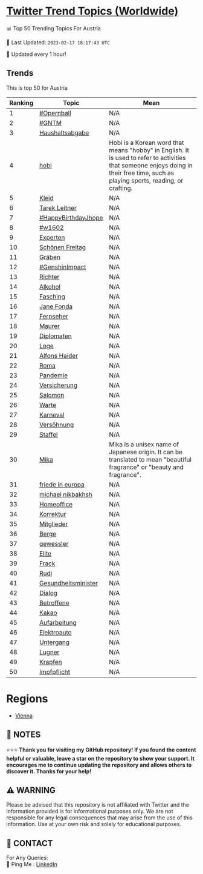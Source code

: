 [Twitter Trend Topics (Worldwide)](https://github.com/ErcinDedeoglu/Twitter-Trend-Topics)
==========


📊 Top 50 Trending Topics For Austria

📆 Last Updated: `2023-02-17 18:17:43 UTC`

🔧 Updated every 1 hour!


## Trends

This is top 50 for Austria

| Ranking | Topic | Mean |
| ------- | ------------ | ------------ |
| 1 | [#Opernball](http://twitter.com/search?q=%23Opernball) | N/A |
| 2 | [#GNTM](http://twitter.com/search?q=%23GNTM) | N/A |
| 3 | [Haushaltsabgabe](http://twitter.com/search?q=Haushaltsabgabe) | N/A |
| 4 | [hobi](http://twitter.com/search?q=hobi) | Hobi is a Korean word that means "hobby" in English. It is used to refer to activities that someone enjoys doing in their free time, such as playing sports, reading, or crafting. |
| 5 | [Kleid](http://twitter.com/search?q=Kleid) | N/A |
| 6 | [Tarek Leitner](http://twitter.com/search?q=Tarek+Leitner) | N/A |
| 7 | [#HappyBirthdayJhope](http://twitter.com/search?q=%23HappyBirthdayJhope) | N/A |
| 8 | [#w1602](http://twitter.com/search?q=%23w1602) | N/A |
| 9 | [Experten](http://twitter.com/search?q=Experten) | N/A |
| 10 | [Schönen Freitag](http://twitter.com/search?q=Sch%c3%b6nen+Freitag) | N/A |
| 11 | [Gräben](http://twitter.com/search?q=Gr%c3%a4ben) | N/A |
| 12 | [#GenshinImpact](http://twitter.com/search?q=%23GenshinImpact) | N/A |
| 13 | [Richter](http://twitter.com/search?q=Richter) | N/A |
| 14 | [Alkohol](http://twitter.com/search?q=Alkohol) | N/A |
| 15 | [Fasching](http://twitter.com/search?q=Fasching) | N/A |
| 16 | [Jane Fonda](http://twitter.com/search?q=Jane+Fonda) | N/A |
| 17 | [Fernseher](http://twitter.com/search?q=Fernseher) | N/A |
| 18 | [Maurer](http://twitter.com/search?q=Maurer) | N/A |
| 19 | [Diplomaten](http://twitter.com/search?q=Diplomaten) | N/A |
| 20 | [Loge](http://twitter.com/search?q=Loge) | N/A |
| 21 | [Alfons Haider](http://twitter.com/search?q=Alfons+Haider) | N/A |
| 22 | [Roma](http://twitter.com/search?q=Roma) | N/A |
| 23 | [Pandemie](http://twitter.com/search?q=Pandemie) | N/A |
| 24 | [Versicherung](http://twitter.com/search?q=Versicherung) | N/A |
| 25 | [Salomon](http://twitter.com/search?q=Salomon) | N/A |
| 26 | [Warte](http://twitter.com/search?q=Warte) | N/A |
| 27 | [Karneval](http://twitter.com/search?q=Karneval) | N/A |
| 28 | [Versöhnung](http://twitter.com/search?q=Vers%c3%b6hnung) | N/A |
| 29 | [Staffel](http://twitter.com/search?q=Staffel) | N/A |
| 30 | [Mika](http://twitter.com/search?q=Mika) | Mika is a unisex name of Japanese origin. It can be translated to mean "beautiful fragrance" or "beauty and fragrance". |
| 31 | [friede in europa](http://twitter.com/search?q=friede+in+europa) | N/A |
| 32 | [michael nikbakhsh](http://twitter.com/search?q=michael+nikbakhsh) | N/A |
| 33 | [Homeoffice](http://twitter.com/search?q=Homeoffice) | N/A |
| 34 | [Korrektur](http://twitter.com/search?q=Korrektur) | N/A |
| 35 | [Mitglieder](http://twitter.com/search?q=Mitglieder) | N/A |
| 36 | [Berge](http://twitter.com/search?q=Berge) | N/A |
| 37 | [gewessler](http://twitter.com/search?q=gewessler) | N/A |
| 38 | [Elite](http://twitter.com/search?q=Elite) | N/A |
| 39 | [Frack](http://twitter.com/search?q=Frack) | N/A |
| 40 | [Rudi](http://twitter.com/search?q=Rudi) | N/A |
| 41 | [Gesundheitsminister](http://twitter.com/search?q=Gesundheitsminister) | N/A |
| 42 | [Dialog](http://twitter.com/search?q=Dialog) | N/A |
| 43 | [Betroffene](http://twitter.com/search?q=Betroffene) | N/A |
| 44 | [Kakao](http://twitter.com/search?q=Kakao) | N/A |
| 45 | [Aufarbeitung](http://twitter.com/search?q=Aufarbeitung) | N/A |
| 46 | [Elektroauto](http://twitter.com/search?q=Elektroauto) | N/A |
| 47 | [Untergang](http://twitter.com/search?q=Untergang) | N/A |
| 48 | [Lugner](http://twitter.com/search?q=Lugner) | N/A |
| 49 | [Krapfen](http://twitter.com/search?q=Krapfen) | N/A |
| 50 | [Impfpflicht](http://twitter.com/search?q=Impfpflicht) | N/A |



# Regions

* [Vienna](</Austria/Vienna.md>)



## 📝 NOTES

⭐⭐⭐ **Thank you for visiting my GitHub repository! If you found the content helpful or valuable, leave a star on the repository to show your support. It encourages me to continue updating the repository and allows others to discover it. Thanks for your help!**


## ⚠️ WARNING

Please be advised that this repository is not affiliated with Twitter and the information provided is for informational purposes only. We are not responsible for any legal consequences that may arise from the use of this information. Use at your own risk and solely for educational purposes.


## 📨 CONTACT

 For Any Queries:  
            🏓 Ping Me : [LinkedIn](https://www.linkedin.com/in/ercindedeoglu/)
